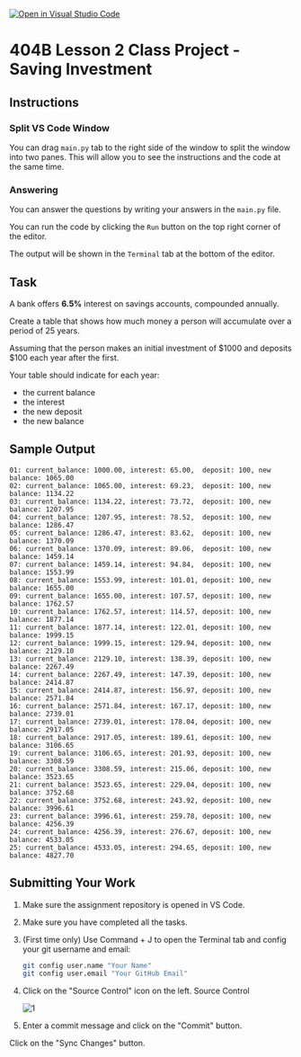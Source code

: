 [![Open in Visual Studio Code](https://classroom.github.com/assets/open-in-vscode-718a45dd9cf7e7f842a935f5ebbe5719a5e09af4491e668f4dbf3b35d5cca122.svg)](https://classroom.github.com/online_ide?assignment_repo_id=13575227&assignment_repo_type=AssignmentRepo)
# 404B Lesson 2 Class Project - Saving Investment

## Instructions

### Split VS Code Window

You can drag `main.py` tab to the right side of the window to split the window into two panes. This will allow you to see the instructions and the code at the same time.

### Answering

You can answer the questions by writing your answers in the `main.py` file.

You can run the code by clicking the `Run` button on the top right corner of the editor.

The output will be shown in the `Terminal` tab at the bottom of the editor.

## Task

A bank offers **6.5%** interest on savings accounts, compounded annually.

Create a table that shows how much money a person will accumulate over a period of 25 years.

Assuming that the person makes an initial investment of \$1000 and deposits \$100 each year after the first.

Your table should indicate for each year:

- the current balance
- the interest
- the new deposit
- the new balance

## Sample Output

    01: current_balance: 1000.00, interest: 65.00,  deposit: 100, new balance: 1065.00
    02: current_balance: 1065.00, interest: 69.23,  deposit: 100, new balance: 1134.22
    03: current_balance: 1134.22, interest: 73.72,  deposit: 100, new balance: 1207.95
    04: current_balance: 1207.95, interest: 78.52,  deposit: 100, new balance: 1286.47
    05: current_balance: 1286.47, interest: 83.62,  deposit: 100, new balance: 1370.09
    06: current_balance: 1370.09, interest: 89.06,  deposit: 100, new balance: 1459.14
    07: current_balance: 1459.14, interest: 94.84,  deposit: 100, new balance: 1553.99
    08: current_balance: 1553.99, interest: 101.01, deposit: 100, new balance: 1655.00
    09: current_balance: 1655.00, interest: 107.57, deposit: 100, new balance: 1762.57
    10: current_balance: 1762.57, interest: 114.57, deposit: 100, new balance: 1877.14
    11: current_balance: 1877.14, interest: 122.01, deposit: 100, new balance: 1999.15
    12: current_balance: 1999.15, interest: 129.94, deposit: 100, new balance: 2129.10
    13: current_balance: 2129.10, interest: 138.39, deposit: 100, new balance: 2267.49
    14: current_balance: 2267.49, interest: 147.39, deposit: 100, new balance: 2414.87
    15: current_balance: 2414.87, interest: 156.97, deposit: 100, new balance: 2571.84
    16: current_balance: 2571.84, interest: 167.17, deposit: 100, new balance: 2739.01
    17: current_balance: 2739.01, interest: 178.04, deposit: 100, new balance: 2917.05
    18: current_balance: 2917.05, interest: 189.61, deposit: 100, new balance: 3106.65
    19: current_balance: 3106.65, interest: 201.93, deposit: 100, new balance: 3308.59
    20: current_balance: 3308.59, interest: 215.06, deposit: 100, new balance: 3523.65
    21: current_balance: 3523.65, interest: 229.04, deposit: 100, new balance: 3752.68
    22: current_balance: 3752.68, interest: 243.92, deposit: 100, new balance: 3996.61
    23: current_balance: 3996.61, interest: 259.78, deposit: 100, new balance: 4256.39
    24: current_balance: 4256.39, interest: 276.67, deposit: 100, new balance: 4533.05
    25: current_balance: 4533.05, interest: 294.65, deposit: 100, new balance: 4827.70


## Submitting Your Work

1. Make sure the assignment repository is opened in VS Code.

2. Make sure you have completed all the tasks.

3. (First time only)
Use Command + J to open the Terminal tab and config your git username and email:
    ```bash
    git config user.name "Your Name"
    git config user.email "Your GitHub Email"
    ```

4. Click on the "Source Control" icon on the left. Source Control

    ![1](https://github.com/BlueinnoClassroom/404B-L2.1-Template/assets/155412668/2c31026e-c14d-484f-bb9e-dc87189a0216)

5. Enter a commit message and click on the "Commit" button.

Click on the "Sync Changes" button.
